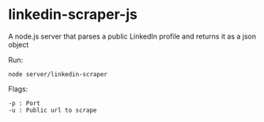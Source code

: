 linkedin-scraper-js
===================

A node.js server that parses a public LinkedIn profile and returns it as a json object 

Run:

    node server/linkedin-scraper

Flags:

    -p : Port
    -u : Public url to scrape

